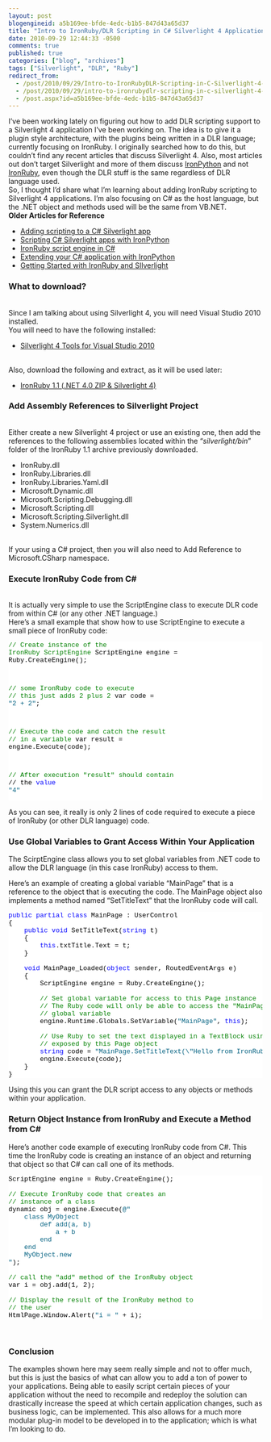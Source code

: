 ```yaml
---
layout: post
blogengineid: a5b169ee-bfde-4edc-b1b5-847d43a65d37
title: "Intro to IronRuby/DLR Scripting in C# Silverlight 4 Application"
date: 2010-09-29 12:44:33 -0500
comments: true
published: true
categories: ["blog", "archives"]
tags: ["Silverlight", "DLR", "Ruby"]
redirect_from: 
  - /post/2010/09/29/Intro-to-IronRubyDLR-Scripting-in-C-Silverlight-4-Application
  - /post/2010/09/29/intro-to-ironrubydlr-scripting-in-c-silverlight-4-application
  - /post.aspx?id=a5b169ee-bfde-4edc-b1b5-847d43a65d37
---
```

<!-- more -->

I’ve been working lately on figuring out how to add DLR scripting support to a Silverlight 4 application I’ve been working on. The idea is to give it a plugin style architecture, with the plugins being written in a DLR language; currently focusing on IronRuby. I originally searched how to do this, but couldn’t find any recent articles that discuss Silverlight 4. Also, most articles out don’t target Silverlight and more of them discuss <a href="http://ironpython.codeplex.com">IronPython</a> and not <a href="http://ironruby.codeplex.com">IronRuby</a>, even though the DLR stuff is the same regardless of DLR language used.  
So, I thought I’d share what I’m learning about adding IronRuby scripting to Silverlight 4 applications. I’m also focusing on C# as the host language, but the .NET object and methods used will be the same from VB.NET.  
**Older Articles for Reference**  <ul>   <li><a href="http://blog.jimmy.schementi.com/2008/11/adding-scripting-to-c-silverlight-app.html">Adding scripting to a C# Silverlight app</a> </li>    <li><a href="http://blog.jimmy.schementi.com/2009/03/scripting-c-silverlight-apps-with.html">Scripting C# Silverlight apps with IronPython</a> </li>    <li><a href="http://neontapir.wordpress.com/2009/06/29/ironruby-script-engine-in-c/">IronRuby script engine in C#</a> </li>    <li><a href="http://blogs.microsoft.co.il/blogs/berniea/archive/2008/12/04/extending-your-c-application-with-ironpython.aspx">Extending your C# application with IronPython</a> </li>    <li><a href="http://www.switchonthecode.com/tutorials/getting-started-with-ironruby-and-silverlight">Getting Started with IronRuby and SIlverlight</a> </li> </ul>  <h3>What to download?</h3>  
Since I am talking about using Silverlight 4, you will need Visual Studio 2010 installed.  
You will need to have the following installed:  <ul>   <li><a href="http://go.microsoft.com/fwlink/?LinkID=177428">Silverlight 4 Tools for Visual Studio 2010</a> </li> </ul>  
Also, download the following and extract, as it will be used later:  <ul>   <li><a href="http://ironruby.codeplex.com/releases/view/43540#DownloadId=133275">IronRuby 1.1 (.NET 4.0 ZIP &amp; Silverlight 4)</a> </li> </ul>  <h3>Add Assembly References to Silverlight Project</h3>  
Either create a new Silverlight 4 project or use an existing one, then add the references to the following assemblies located within the “<em>silverlight/bin</em>” folder of the IronRuby 1.1 archive previously downloaded.  <ul>   <li>IronRuby.dll </li>    <li>IronRuby.Libraries.dll </li>    <li>IronRuby.Libraries.Yaml.dll </li>    <li>Microsoft.Dynamic.dll </li>    <li>Microsoft.Scripting.Debugging.dll </li>    <li>Microsoft.Scripting.dll </li>    <li>Microsoft.Scripting.Silverlight.dll </li>    <li>System.Numerics.dll </li> </ul>  
If your using a C# project, then you will also need to Add Reference to Microsoft.CSharp namespace.  <h3>Execute IronRuby Code from C#</h3>  
It is actually very simple to use the ScriptEngine class to execute DLR code from within C# (or any other .NET language.)  
Here’s a small example that show how to use ScriptEngine to execute a small piece of IronRuby code:  <pre class="csharpcode"><span class="rem">// Create instance of the IronRuby ScriptEngine</span>
ScriptEngine engine = Ruby.CreateEngine();

<span class="rem">// some IronRuby code to execute</span>
<span class="rem">// this just adds 2 plus 2</span>
var code = <span class="str">&quot;2 + 2&quot;</span>;

<span class="rem">// Execute the code and catch the result</span>
<span class="rem">// in a variable</span>
var result = engine.Execute(code);

<span class="rem">// After execution &quot;result&quot; should contain</span>
// the <span class="kwrd">value</span> <span class="str">&quot;4&quot;</span></pre>
<style type="text/css">



.csharpcode, .csharpcode pre
{
	font-size: small;
	color: black;
	font-family: consolas, "Courier New", courier, monospace;
	background-color: #ffffff;
	/*white-space: pre;*/
}
.csharpcode pre { margin: 0em; }
.csharpcode .rem { color: #008000; }
.csharpcode .kwrd { color: #0000ff; }
.csharpcode .str { color: #006080; }
.csharpcode .op { color: #0000c0; }
.csharpcode .preproc { color: #cc6633; }
.csharpcode .asp { background-color: #ffff00; }
.csharpcode .html { color: #800000; }
.csharpcode .attr { color: #ff0000; }
.csharpcode .alt 
{
	background-color: #f4f4f4;
	width: 100%;
	margin: 0em;
}
.csharpcode .lnum { color: #606060; }</style>


As you can see, it really is only 2 lines of code required to execute a piece of IronRuby (or other DLR language) code.

<h3>Use Global Variables to Grant Access Within Your Application</h3>


The ScirptEngine class allows you to set global variables from .NET code to allow the DLR language (in this case IronRuby) access to them.


Here’s an example of creating a global variable “MainPage” that is a reference to the object that is executing the code. The MainPage object also implements a method named “SetTitleText” that the IronRuby code will call.

<pre class="csharpcode"><span class="kwrd">public</span> <span class="kwrd">partial</span> <span class="kwrd">class</span> MainPage : UserControl
{
    <span class="kwrd">public</span> <span class="kwrd">void</span> SetTitleText(<span class="kwrd">string</span> t)
    {
        <span class="kwrd">this</span>.txtTitle.Text = t;
    }

    <span class="kwrd">void</span> MainPage_Loaded(<span class="kwrd">object</span> sender, RoutedEventArgs e)
    {
        ScriptEngine engine = Ruby.CreateEngine();

        <span class="rem">// Set global variable for access to this Page instance</span>
        <span class="rem">// The Ruby code will only be able to access the &quot;MainPage&quot;</span>
        <span class="rem">// global variable</span>
        engine.Runtime.Globals.SetVariable(<span class="str">&quot;MainPage&quot;</span>, <span class="kwrd">this</span>);

        <span class="rem">// Use Ruby to set the text displayed in a TextBlock using a method</span>
        <span class="rem">// exposed by this Page object</span>
        <span class="kwrd">string</span> code = <span class="str">&quot;MainPage.SetTitleText(\&quot;Hello from IronRuby!\&quot;)&quot;</span>;
        engine.Execute(code);
    }
}</pre>


Using this you can grant the DLR script access to any objects or methods within your application.

<h3>Return Object Instance from IronRuby and Execute a Method from C#</h3>


Here’s another code example of executing IronRuby code from C#. This time the IronRuby code is creating an instance of an object and returning that object so that C# can call one of its methods.

<pre class="csharpcode">ScriptEngine engine = Ruby.CreateEngine();

<span class="rem">// Execute IronRuby code that creates an</span>
<span class="rem">// instance of a class</span>
dynamic obj = engine.Execute(<span class="str">@&quot;
    class MyObject
        def add(a, b)
            a + b
        end
    end
    MyObject.new
&quot;</span>);

<span class="rem">// call the &quot;add&quot; method of the IronRuby object</span>
var i = obj.add(1, 2);

<span class="rem">// Display the result of the IronRuby method to</span>
<span class="rem">// the user</span>
HtmlPage.Window.Alert(<span class="str">&quot;i = &quot;</span> + i);</pre>


&#160;

<h3>Conclusion</h3>


The examples shown here may seem really simple and not to offer much, but this is just the basics of what can allow you to add a ton of power to your applications. Being able to easily script certain pieces of your application without the need to recompile and redeploy the solution can drastically increase the speed at which certain application changes, such as business logic, can be implemented. This also allows for a much more modular plug-in model to be developed in to the application; which is what I’m looking to do.
